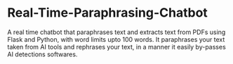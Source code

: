 # Real-Time-Paraphrasing-Chatbot
A real time chatbot that paraphrases text and extracts text from PDFs using Flask and Python, with word limits upto 100 words. It paraphrases your text taken from AI tools and rephrases your text, in a manner it easily by-passes AI detections softwares. 
